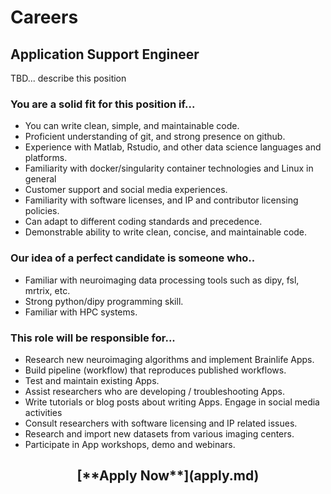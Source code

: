 <style> #disqus_thread, #__comments { display: none } </style>

# Careers

## Application Support Engineer

TBD... describe this position

### You are a solid fit for this position if...

* You can write clean, simple, and maintainable code.
* Proficient understanding of git, and strong presence on github.
* Experience with Matlab, Rstudio, and other data science languages and platforms.
* Familiarity with docker/singularity container technologies and Linux in general
* Customer support and social media experiences.
* Familiarity with software licenses, and IP and contributor licensing policies.
* Can adapt to different coding standards and precedence.
* Demonstrable ability to write clean, concise, and maintainable code.

### Our idea of a perfect candidate is someone who..

* Familiar with neuroimaging data processing tools such as dipy, fsl, mrtrix, etc.
* Strong python/dipy programming skill.
* Familiar with HPC systems.

### This role will be responsible for...

* Research new neuroimaging algorithms and implement Brainlife Apps.
* Build pipeline (workflow) that reproduces published workflows.
* Test and maintain existing Apps.
* Assist researchers who are developing / troubleshooting Apps.
* Write tutorials or blog posts about writing Apps. Engage in social media activities
* Consult researchers with software licensing and IP related issues.
* Research and import new datasets from various imaging centers.
* Participate in App workshops, demo and webinars. 

<center><h2>[**Apply Now**](apply.md)</h2></center>
